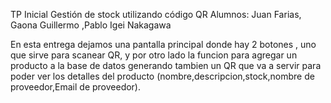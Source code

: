 TP Inicial Gestión de stock utilizando código QR
Alumnos:  Juan Farias, Gaona Guillermo ,Pablo Igei Nakagawa


En esta entrega dejamos una pantalla principal donde hay 2 botones , uno que sirve para scanear QR, y por otro lado  la funcion para  agregar un producto a la base de datos  generando tambien un QR  que va a servir para poder ver los detalles del producto (nombre,descripcion,stock,nombre de proveedor,Email de proveedor).
